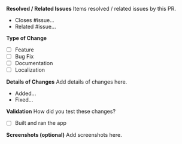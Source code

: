 <!-- 
Try not to make duplicates. Do a quick search before posting
LANGUAGES NOTE: Please check <link> to check if the language you are adding is supported.
-->

**Resolved / Related Issues**
Items resolved / related issues by this PR.
- Closes #issue...
- Related #issue...

**Type of Change**
- [ ] Feature
- [ ] Bug Fix
- [ ] Documentation
- [ ] Localization 

**Details of Changes**
Add details of changes here.
- Added...
- Fixed...

**Validation**
How did you test these changes?
- [ ] Built and ran the app

**Screenshots (optional)**
Add screenshots here.
